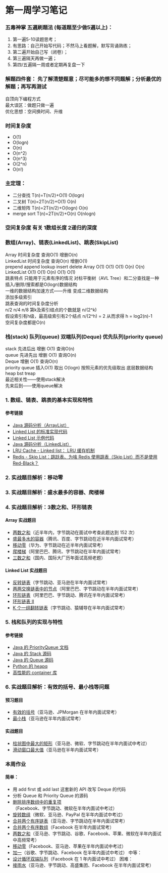 # 第一周学习笔记

### 五毒神掌 五遍刷题法 (每道题至少做5遍以上)：
1. 第一遍5-10读题思考；
2. 有思路：自己开始写代码；不然马上看题解，默写背诵熟练；
3. 第二遍开始自己写（闭卷）；
4. 第三遍隔天再做一遍；
5. 第四/五遍隔一周或者定期再复盘一下

### 解题四件套： 先了解清楚题意；尽可能多的想不同题解；分析最优的解题；再写再测试
自顶向下编程方式  
最大误区：做题只做一遍  
优化思想：空间换时间、升维  

### 时间复杂度
* O(1)
* O(logn)
* O(n)
* O(n^2)
* O(n^3)
* O(2^n)
* O(n!)

### 主定理：
* 二分查找  T(n)=T(n/2)+O(1)   O(logn)
* 二叉树    T(n)=2T(n/2)+O(1)		O(n)
* 二维矩阵	T(n)=2T(n/2)+O(logn)		O(n)
* merge sort T(n)=2T(n/2)+O(n)		O(nlogn)

### 空间复杂度 有关 1数组长度 2递归的深度

### 数组(Array)、链表(LinkedList)、跳表(SkipList)
Array 		 	时间复杂度 	查询O(1) 增删O(n)  
LinkedList 	时间复杂度 	查询O(n) 增删O(1)  
							prepend		append		lookup		insert		delete
Array						O(1)			O(1)			O(1)			O(n)			O(n)  
LinkedList			O(1)			O(1)			O(n)			O(1)			O(1)  
跳表特点 只能用于元素有序的情况 对标平衡树（AVL Tree）和二分查找是一种 插入/删除/搜索都是O(logn)数据结构  
一维的数据结构加速方式——升维 变成二维数据结构  
添加多级索引  
跳表查询的时间复杂度分析  
n/2 n/4 n/8 第k及索引结点的个数就是  n/(2^k)  
假设索引有h级，最高级索引有2个结点  n/(2^h) = 2   从而求得 h = log2(n)-1  
空间复杂度都是O(n)  

### 栈(stack) 队列(queue) 双端队列(Deque) 优先队列(priority queue)
stack  先进后出  增删 O(1) 查询O(n)  
queue 先进先出  增删 O(1) 查询O(n)  
Deque 增删 O(1) 查询O(n)  
priority queue 插入O(1) 取出 O(logn) 按照元素的优先级取出 底层数据结构 heap bst treap  
最近相关性——使用stack解决  
先来后到——使用queue解决  

### 1. 数组、链表、跳表的基本实现和特性
#### 参考链接
- [Java 源码分析（ArrayList）](http://developer.classpath.org/doc/java/util/ArrayList-source.html)
- [Linked List 的标准实现代码](https://www.geeksforgeeks.org/implementing-a-linked-list-in-java-using-class/)
- [Linked List 示例代码](http://www.cs.cmu.edu/~adamchik/15-121/lectures/Linked%20Lists/code/LinkedList.java)
- [Java 源码分析（LinkedList）](http://developer.classpath.org/doc/java/util/LinkedList-source.html)
- [LRU Cache - Linked list： LRU 缓存机制](https://leetcode-cn.com/problems/lru-cache/)
- [Redis - Skip List：跳跃表、为啥 Redis 使用跳表（Skip List）而不是使用 Red-Black？](https://www.zhihu.com/question/20202931)
### 2. 实战题目解析：移动零
### 3. 实战题目解析：盛水最多的容器、爬楼梯
### 4. 实战题目解析：3数之和、环形链表
#### Array 实战题目
- [两数之和](https://leetcode-cn.com/problems/two-sum/)（近半年内，字节跳动在面试中考查此题达到 152 次）
- [盛最多水的容器](https://leetcode-cn.com/problems/container-with-most-water/)（腾讯、百度、字节跳动在近半年内面试常考）
- [移动零](https://leetcode-cn.com/problems/move-zeroes/)（华为、字节跳动在近半年内面试常考）
- [爬楼梯](https://leetcode.com/problems/climbing-stairs/)（阿里巴巴、腾讯、字节跳动在半年内面试常考）
- [三数之和](https://leetcode-cn.com/problems/3sum/)（国内、国际大厂历年面试高频老题）
#### Linked List 实战题目
- [反转链表](https://leetcode.com/problems/reverse-linked-list/)（字节跳动、亚马逊在半年内面试常考）
- [两两交换链表中的节点](https://leetcode.com/problems/swap-nodes-in-pairs/)（阿里巴巴、字节跳动在半年内面试常考）
- [环形链表](https://leetcode.com/problems/linked-list-cycle/)（阿里巴巴、字节跳动、腾讯在半年内面试常考）
- [环形链表 II](https://leetcode.com/problems/linked-list-cycle-ii/)
- [K 个一组翻转链表](https://leetcode.com/problems/reverse-nodes-in-k-group/)（字节跳动、猿辅导在半年内面试常考）
### 5. 栈和队列的实现与特性
#### 参考链接
- [Java 的 PriorityQueue 文档](https://docs.oracle.com/javase/10/docs/api/java/util/PriorityQueue.html)
- [Java 的 Stack 源码](http://developer.classpath.org/doc/java/util/Stack-source.html)
- [Java 的 Queue 源码](http://fuseyism.com/classpath/doc/java/util/Queue-source.html)
- [Python 的 heapq](https://docs.python.org/2/library/heapq.html)
- [高性能的 container 库](https://docs.python.org/2/library/collections.html)
### 6. 实战题目解析：有效的括号、最小栈等问题
#### 预习题目
- [有效的括号](https://leetcode-cn.com/problems/valid-parentheses/)（亚马逊、JPMorgan 在半年内面试常考）
- [最小栈](https://leetcode-cn.com/problems/min-stack/)（亚马逊在半年内面试常考）
#### 实战题目
- [柱状图中最大的矩形](https://leetcode-cn.com/problems/largest-rectangle-in-histogram/)（亚马逊、微软、字节跳动在半年内面试中考过）
- [滑动窗口最大值](https://leetcode-cn.com/problems/sliding-window-maximum/)（亚马逊在半年内面试常考）
### 本周作业
#### 简单：
- 用 add first 或 add last 这套新的 API 改写 Deque 的代码
- 分析 Queue 和 Priority Queue 的源码
- [删除排序数组中的重复项](https://leetcode-cn.com/problems/remove-duplicates-from-sorted-array/)（Facebook、字节跳动、微软在半年内面试中考过）
- [旋转数组](https://leetcode-cn.com/problems/rotate-array/)（微软、亚马逊、PayPal 在半年内面试中考过）
- [合并两个有序链表](https://leetcode-cn.com/problems/merge-two-sorted-lists/)（亚马逊、字节跳动在半年内面试常考）
- [合并两个有序数组](https://github.com/jiangnanage/algorithm012/edit/master/Week_01/README.md)（Facebook 在半年内面试常考）
- [两数之和](https://leetcode-cn.com/problems/two-sum/)（亚马逊、字节跳动、谷歌、Facebook、苹果、微软在半年内面试中高频常考）
- [移动零](https://leetcode-cn.com/problems/move-zeroes/)（Facebook、亚马逊、苹果在半年内面试中考过）
- [加一](https://leetcode-cn.com/problems/plus-one/)（谷歌、字节跳动、Facebook 在半年内面试中考过）
中等：
- [设计循环双端队列](https://leetcode.com/problems/design-circular-deque/)（Facebook 在 1 年内面试中考过）
困难：
- [接雨水](https://leetcode.com/problems/trapping-rain-water/)（亚马逊、字节跳动、高盛集团、Facebook 在半年内面试常考）
